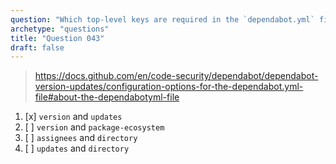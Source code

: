 ```yaml
---
question: "Which top-level keys are required in the `dependabot.yml` file?"
archetype: "questions"
title: "Question 043"
draft: false
---
```


> https://docs.github.com/en/code-security/dependabot/dependabot-version-updates/configuration-options-for-the-dependabot.yml-file#about-the-dependabotyml-file
1. [x] `version` and `updates`
1. [ ] `version` and `package-ecosystem`
1. [ ] `assignees` and `directory`
1. [ ] `updates` and `directory`
